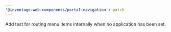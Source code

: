 ```yaml
---
'@inventage-web-components/portal-navigation': patch
---
```


Add test for routing menu items internally when no application has been set.
